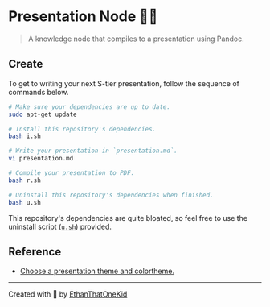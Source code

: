 # Presentation Node 👨‍🏫

> A knowledge node that compiles to a presentation using Pandoc.

## Create

To get to writing your next S-tier presentation, follow the sequence of commands below.

```sh
# Make sure your dependencies are up to date.
sudo apt-get update

# Install this repository's dependencies.
bash i.sh

# Write your presentation in `presentation.md`.
vi presentation.md

# Compile your presentation to PDF.
bash r.sh

# Uninstall this repository's dependencies when finished.
bash u.sh
```

This repository's dependencies are quite bloated, so feel free to use the uninstall script ([`u.sh`](u.sh)) provided.

## Reference

- [Choose a presentation theme and colortheme.](https://hartwork.org/beamer-theme-matrix/)

---

Created with 💖 by [EthanThatOneKid](https://github.com/EthanThatOneKid)
